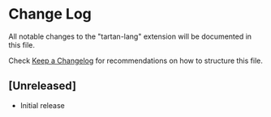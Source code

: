 # Change Log

All notable changes to the "tartan-lang" extension will be documented in this file.

Check [Keep a Changelog](http://keepachangelog.com/) for recommendations on how to structure this file.

## [Unreleased]

- Initial release